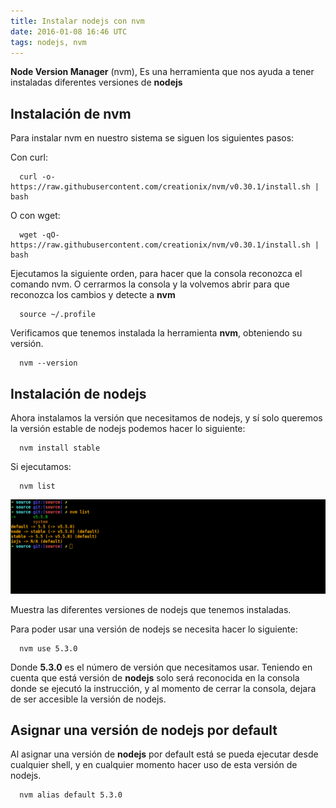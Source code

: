 ```yaml
---
title: Instalar nodejs con nvm
date: 2016-01-08 16:46 UTC
tags: nodejs, nvm
---
```


**Node Version Manager** (nvm), Es una herramienta que nos ayuda a tener instaladas diferentes versiones de **nodejs**

## Instalación de nvm

Para instalar nvm en nuestro sistema se siguen los siguientes pasos:

Con curl:

```
  curl -o- https://raw.githubusercontent.com/creationix/nvm/v0.30.1/install.sh | bash
```

O con wget:

```
  wget -qO- https://raw.githubusercontent.com/creationix/nvm/v0.30.1/install.sh | bash
```


Ejecutamos la siguiente orden, para hacer que la consola reconozca el comando nvm. O cerrarmos la consola y la volvemos abrir para que reconozca los cambios y detecte a **nvm**

```
  source ~/.profile
```

Verificamos que tenemos instalada la herramienta **nvm**, obteniendo su versión.

```
  nvm --version
```

## Instalación de nodejs

Ahora instalamos la versión que necesitamos de nodejs, y sí solo queremos la versión estable de nodejs podemos hacer lo siguiente:

```
  nvm install stable
```

Si ejecutamos: 

```
  nvm list
```

[![nvm-list](./images/nvm/nvm-list.png)](./images/nvm/nvm-list.png)

Muestra las diferentes versiones de nodejs que tenemos instaladas.

Para poder usar una versión de nodejs se necesita hacer lo siguiente:

```
  nvm use 5.3.0
```

Donde **5.3.0** es el número de versión que necesitamos usar. Teniendo en cuenta que está versión de **nodejs** solo será reconocida en la consola donde se ejecutó la instrucción, y al momento de cerrar la consola, dejara de ser accesible la versión de nodejs.

## Asignar una versión de nodejs por default

Al asignar una versión de **nodejs** por default está se pueda ejecutar desde cualquier shell, y en cualquier momento hacer uso de esta versión de nodejs.

```
  nvm alias default 5.3.0 
```
